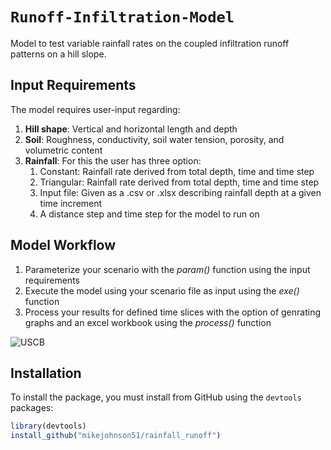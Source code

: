 `Runoff-Infiltration-Model`
================
Model to test variable rainfall rates on the coupled infiltration runoff patterns on a hill slope. 

## Input Requirements
The model requires user-input  regarding:
 1) **Hill shape**: Vertical and horizontal length and depth
 2) **Soil**: Roughness, conductivity, soil water tension, porosity, and volumetric content
 3) **Rainfall**: For this the user has three option:
    1. Constant: Rainfall rate derived from total depth, time and time step
    2. Triangular: Rainfall rate derived from total depth, time and time step
    3. Input file: Given as a .csv or .xlsx describing rainfall depth at a given time increment
    4. A distance step and time step for the model to run on

## Model Workflow

1) Parameterize your scenario with the *param()* function using the input requirements
2) Execute the model using your scenario file as input using the *exe()* function
3) Process your results for defined time slices with the option of genrating graphs and an excel workbook using the *process()* function

![USCB](https://www.ucsb.edu/graphic-identity/downloads/wave/ucsbwave-black.png)

## Installation

To install the  package, you must install from GitHub using the `devtools` packages:

```r
library(devtools)
install_github("mikejohnson51/rainfall_runoff")
```
